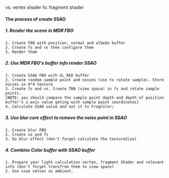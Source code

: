 vs: vertex shader
fs: fragment shader
#### The process of create SSAO
##### 1. Render the scene in MDR FBO
    1. Create FBO with position, normal and albedo buffer
    2. Create fs and vs then configure them
    3. Render them
##### 2. Use MDR FBO's buffer info render SSAO
    1. Create SSAO FBO with GL_RED buffer
    2. Create random sample point and noises (use to rotate sample). Store noises in 4*4 texture
    3. Create fs and vs. Create TBN (view space) in fs and rotate sample points. 
    [NOTE: you should compare the sample point depth and depth of position buffer's z-axis value geting with sample point coordinates]
    4. Calculate SSAO value and out it to FragColor;
##### 3. Use blur core effect to remove the noise point in SSAO
    1. Create blur FBO
    2. Create vs and fs 
    3. Do blur effect (don't forget calculate the textureSize)
##### 4. Combine Color buffer with SSAO buffer
    1. Prepare your light calculation vertex, fragment Shader and relevant info (don't forget transfrom them to view space)
    2. Use ssao values as ambient.